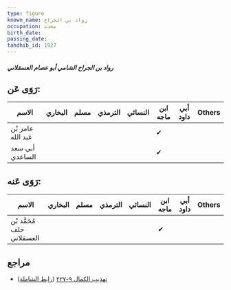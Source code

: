 ```yaml
---
type: figure
known_name: رواد بن الجراح
occupation: محدث
birth_date:
passing_date:
tahdhib_id: 1927
---
```

##### رواد بن الجراح الشامي أبو عصام العسقلاني

## رَوَى عَن:
| الاسم              | البخاري | مسلم | الترمذي | النسائي | ابن ماجه | أبي داود | Others |
| ------------------ | ------- | ---- | ------- | ------- | -------- | -------- | ------ |
| عامر بْن عَبد الله |         |      |         |         | ✔        |          |        |
| أبي سعد الساعدي    |         |      |         |         | ✔        |          |        |
## رَوَى عَنه:
| الاسم                      | البخاري | مسلم | الترمذي | النسائي | ابن ماجه | أبي داود | Others |
| -------------------------- | ------- | ---- | ------- | ------- | -------- | -------- | ------ |
| مُحَمَّد بْن خلف العسقلاني |         |      |         |         | ✔        |          |        |
## مراجع
- [تهذيب الكمال ٩-٢٢٧](obsidian://open?vault=Tahdhib-al-Kamal&file=Figures/١٩٢٧-رواد%20بن%20الجراح%20الشامي%20أبو%20عصام%20العسقلاني) ([رابط الشاملة](https://shamela.ws/book/3722/4467))